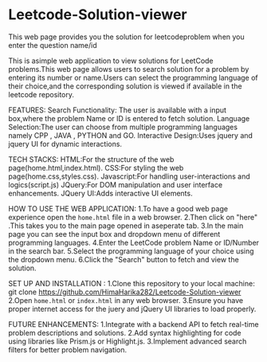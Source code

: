 # Leetcode-Solution-viewer
This web page provides you the solution for leetcodeproblem when you enter the question name/id


This is asimple web application to view solutions for LeetCode problems.This web page allows users to search solution for a problem by entering its number or name.Users can select the programming language of their choice,and the corresponding solution is viewed if available in the leetcode repository.

FEATURES:
   Search Functionality: The user is available with a input box,where the problem Name or ID is entered to fetch solution.
   Language Selection:The user can choose from multiple programming languages namely CPP , JAVA , PYTHON and GO.
   Interactive Design:Uses jquery and jquery UI for dynamic interactions.

TECH STACKS:
   HTML:For the structure of the web page(home.html,index.html).
   CSS:For styling the web page(home.css,styles.css).
   Javascript:For handling user-interactions and logics(script.js)
   JQuery:For DOM manipulation and user interface enhancements.
   JQuery UI:Adds interactive UI elements.

HOW TO USE THE WEB APPLICATION:
    1.To have a good web page experience open the `home.html` file in a web browser.
    2.Then click on "here" .This takes you to the main page opened in aseperate tab.
    3.In the main page you can see the input box and dropdown menu of different programming languages.
    4.Enter the LeetCode problem Name or ID/Number in the search bar.
    5.Select the programming language of your choice using the dropdown menu.
    6.Click the "Search" button to fetch and view the solution.

SET UP AND INSTALLATION :
  1.Clone this repository to your local machine:
    git clone https://github.com/HimaHarika282/Leetcode-Solution-viewer
  2.Open `home.html` or `index.html` in any web browser.
  3.Ensure you have proper internet access for the juery and jQuery UI libraries to load properly.

FUTURE ENHANCEMENTS:
     1.Integrate with a backend API to fetch real-time problem descriptions and solutions.
     2.Add syntax highlighting for code using libraries like Prism.js or Highlight.js.
     3.Implement advanced search filters for better problem navigation.
